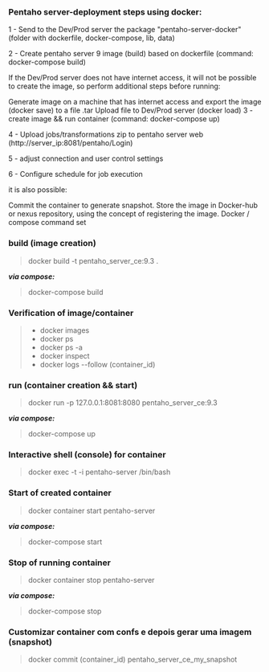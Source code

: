 ### Pentaho server-deployment steps using docker:
1 - Send to the Dev/Prod server the package "pentaho-server-docker" (folder with dockerfile, docker-compose, lib, data)

2 - Create pentaho server 9 image (build) based on dockerfile (command: docker-compose build)

If the Dev/Prod server does not have internet access, it will not be possible to create the image, so perform additional steps before running:

Generate image on a machine that has internet access and export the image (docker save) to a file .tar
Upload file to Dev/Prod server (docker load)
3 - create image && run container (command: docker-compose up)

4 - Upload jobs/transformations zip to pentaho server web (http://server_ip:8081/pentaho/Login)

5 - adjust connection and user control settings

6 - Configure schedule for job execution

it is also possible:

Commit the container to generate snapshot.
Store the image in Docker-hub or nexus repository, using the concept of registering the image.
Docker / compose command set

### build (image creation)
> docker build -t pentaho_server_ce:9.3 .

**_via compose:_** 
> docker-compose build 

### Verification of image/container
>  - docker images  
>  - docker ps  
>  - docker ps -a
>  - docker inspect
>  - docker logs --follow (container_id)

### run (container creation && start)
> docker run -p 127.0.0.1:8081:8080 pentaho_server_ce:9.3

**_via compose:_** 
> docker-compose up

### Interactive shell (console) for container
> docker exec -t -i pentaho-server /bin/bash

### Start of created container
> docker container start pentaho-server

**_via compose:_** 
> docker-compose start

### Stop of running container
> docker container stop pentaho-server

**_via compose:_** 
> docker-compose stop

### Customizar container com confs e depois gerar uma imagem (snapshot)
> docker commit (container_id)  pentaho_server_ce_my_snapshot
